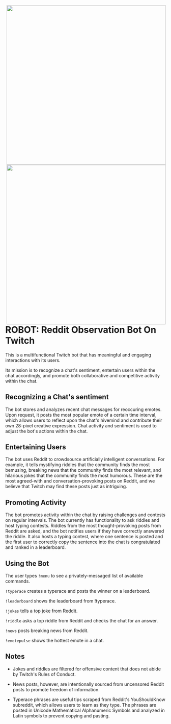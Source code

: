 <a href="http://i.imgur.com/kEuEVYV.png">
    <img src="http://i.imgur.com/kEuEVYV.png" align="right" height="500" />
</a>

<a href="http://i.imgur.com/MhE8r0H.png">
    <img src="http://i.imgur.com/MhE8r0H.png" align="right" height="500" />
</a>

ROBOT: Reddit Observation Bot On Twitch
=====

This is a multifunctional Twitch bot that has meaningful and engaging interactions with its users.

Its mission is to recognize a chat's sentiment, entertain users within the chat accordingly, and promote both collaborative and competitive activity within the chat.

Recognizing a Chat's sentiment
----------------------------
The bot stores and analyzes recent chat messages for reoccuring emotes. Upon request, it posts the most popular emote of a certain time interval, which allows users to reflect upon the chat's hivemind and contribute their own 28-pixel creative expression. Chat activity and sentiment is used to adjust the bot's actions within the chat.

Entertaining Users
------------------
The bot uses Reddit to crowdsource artificially intelligent conversations. For example, it tells mystifying riddles that the community finds the most bemusing, breaking news that the community finds the most relevant, and hilarious jokes that the community finds the most humorous. These are the most agreed-with and conversation-provoking posts on Reddit, and we believe that Twitch may find these posts just as intriguing.

Promoting Activity
------------------
The bot promotes activity within the chat by raising challenges and contests on regular intervals. The bot currently has functionality to ask riddles and host typing contests. Riddles from the most thought-provoking posts from Reddit are asked, and the bot notifies users if they have correctly answered the riddle. It also hosts a typing contest, where one sentence is posted and the first user to correctly copy the sentence into the chat is congratulated and ranked in a leaderboard.

Using the Bot
-------------
The user types `!menu` to see a privately-messaged list of available commands.

`!typerace` creates a typerace and posts the winner on a leaderboard.

`!leaderboard` shows the leaderboard from !typerace.

`!jokes` tells a top joke from Reddit.

`!riddle` asks a top riddle from Reddit and checks the chat for an answer.

`!news` posts breaking news from Reddit.

`!emotepulse` shows the hottest emote in a chat.

Notes
-----
* Jokes and riddles are filtered for offensive content that does not abide by Twitch's Rules of Conduct.

* News posts, however, are intentionally sourced from uncensored Reddit posts to promote freedom of information.

* Typerace phrases are useful tips scraped from Reddit's YouShouldKnow subreddit, which allows users to learn as they type. The phrases are posted in Unicode Mathematical Alphanumeric Symbols and analyzed in Latin symbols to prevent copying and pasting.
